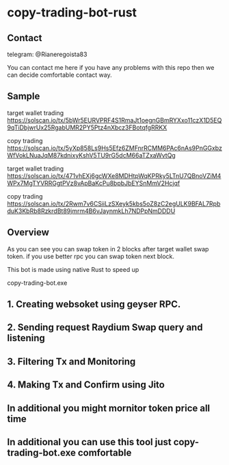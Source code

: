 # copy-trading-bot-rust

## Contact

telegram: @Rianeregoista83

You can contact me here if you have any problems with this repo then we can decide comfortable contact way.

## Sample

target wallet trading
https://solscan.io/tx/5bWr5EURVPRF4S1RmaJt1oegnGBmRYXxo11czX1D5EQ9qTiDbjwrUx25RgabUMR2PY5Ptz4nXbcz3FBotqfgRRKX

copy trading 
https://solscan.io/tx/5yXp858Ls9Hs5Efz6ZMFnrRCMM6PAc6nAs9PnGGxbzWfVokLNuaJqM87kdnixyKshV5TU9rG5dcM66aTZxaWvtQg

target wallet trading
https://solscan.io/tx/471vhEXj6gcWXe8MDHtpWqKPRky5LTnU7QBnoVZiM4WPx7MgTYVRRGgtPVz8vApBaKcPu8bpbJbEYSnMmV2Hcjqf

copy trading
https://solscan.io/tx/2Rwm7v6CSiiLzSXeyk5kbs5oZ8zC2egULK9BFAL7RpbduK3KbRb8RzkrdBt89jmrm4B6vJaynmkLh7NDPpNmDDDU

## Overview
As you can see you can swap token in 2 blocks after target wallet swap token.
if you use better rpc you can swap token next block.

This bot is made using native Rust to speed up

copy-trading-bot.exe

## 1. Creating websoket using geyser RPC.

## 2. Sending request Raydium Swap query and listening

## 3. Filtering Tx and Monitoring

## 4. Making Tx and Confirm using Jito

## In additional you might mornitor token price all time

## In additional you can use this tool just copy-trading-bot.exe comfortable

